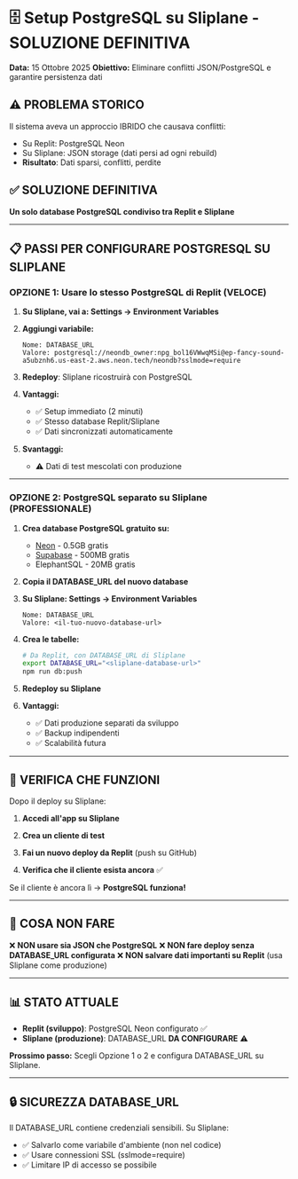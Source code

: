 # 🗄️ Setup PostgreSQL su Sliplane - SOLUZIONE DEFINITIVA

**Data:** 15 Ottobre 2025
**Obiettivo:** Eliminare conflitti JSON/PostgreSQL e garantire persistenza dati

## ⚠️ PROBLEMA STORICO

Il sistema aveva un approccio IBRIDO che causava conflitti:
- Su Replit: PostgreSQL Neon
- Su Sliplane: JSON storage (dati persi ad ogni rebuild)
- **Risultato**: Dati sparsi, conflitti, perdite

## ✅ SOLUZIONE DEFINITIVA

**Un solo database PostgreSQL condiviso tra Replit e Sliplane**

---

## 📋 PASSI PER CONFIGURARE POSTGRESQL SU SLIPLANE

### OPZIONE 1: Usare lo stesso PostgreSQL di Replit (VELOCE)

1. **Su Sliplane, vai a: Settings → Environment Variables**

2. **Aggiungi variabile:**
   ```
   Nome: DATABASE_URL
   Valore: postgresql://neondb_owner:npg_bol16VWwqMSi@ep-fancy-sound-a5ubznh6.us-east-2.aws.neon.tech/neondb?sslmode=require
   ```

3. **Redeploy**: Sliplane ricostruirà con PostgreSQL

4. **Vantaggi:**
   - ✅ Setup immediato (2 minuti)
   - ✅ Stesso database Replit/Sliplane
   - ✅ Dati sincronizzati automaticamente

5. **Svantaggi:**
   - ⚠️ Dati di test mescolati con produzione

---

### OPZIONE 2: PostgreSQL separato su Sliplane (PROFESSIONALE)

1. **Crea database PostgreSQL gratuito su:**
   - [Neon](https://neon.tech) - 0.5GB gratis
   - [Supabase](https://supabase.com) - 500MB gratis
   - ElephantSQL - 20MB gratis

2. **Copia il DATABASE_URL del nuovo database**

3. **Su Sliplane: Settings → Environment Variables**
   ```
   Nome: DATABASE_URL
   Valore: <il-tuo-nuovo-database-url>
   ```

4. **Crea le tabelle:**
   ```bash
   # Da Replit, con DATABASE_URL di Sliplane
   export DATABASE_URL="<sliplane-database-url>"
   npm run db:push
   ```

5. **Redeploy su Sliplane**

6. **Vantaggi:**
   - ✅ Dati produzione separati da sviluppo
   - ✅ Backup indipendenti
   - ✅ Scalabilità futura

---

## 🧪 VERIFICA CHE FUNZIONI

Dopo il deploy su Sliplane:

1. **Accedi all'app su Sliplane**

2. **Crea un cliente di test**

3. **Fai un nuovo deploy da Replit** (push su GitHub)

4. **Verifica che il cliente esista ancora** ✅

Se il cliente è ancora lì → **PostgreSQL funziona!**

---

## 🚫 COSA NON FARE

❌ **NON usare sia JSON che PostgreSQL**
❌ **NON fare deploy senza DATABASE_URL configurata**
❌ **NON salvare dati importanti su Replit** (usa Sliplane come produzione)

---

## 📊 STATO ATTUALE

- **Replit (sviluppo)**: PostgreSQL Neon configurato ✅
- **Sliplane (produzione)**: DATABASE_URL **DA CONFIGURARE** ⚠️

**Prossimo passo:** Scegli Opzione 1 o 2 e configura DATABASE_URL su Sliplane.

---

## 🔒 SICUREZZA DATABASE_URL

Il DATABASE_URL contiene credenziali sensibili. Su Sliplane:
- ✅ Salvarlo come variabile d'ambiente (non nel codice)
- ✅ Usare connessioni SSL (sslmode=require)
- ✅ Limitare IP di accesso se possibile

